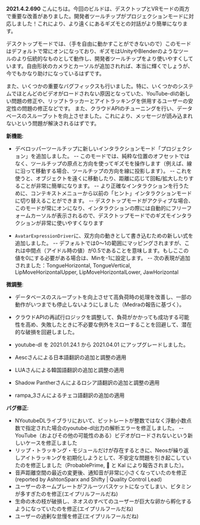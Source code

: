**2021.4.2.690**
こんにちは。今回のビルドは、デスクトップとVRモードの両方で重要な改善がありました。開発者ツールチップがプロジェクションモードに対応しました！これにより、より遠くにあるギズモとの対話がより簡単になります。

デスクトップモードでは、（手を自由に動かすことができないので）このモードはデフォルトで常にオンになっており、ギズモはUnityやBlenderのようなツールのより伝統的なものとして動作し、開発者ツールチップをより使いやすくしています。自由形状のカメラとカーソルが追加されれば、本当に輝くでしょうが、今でもかなり助けになっているはずです。

また、いくつかの重要なバグフィックスも行いました。特に、いくつかのシステムでほとんどのビデオがロードされない原因となっていた、YouTube-dlの新しい問題の修正や、リップトラッカーとアイトラッキングを併用するユーザーの安定性の問題の修正などです。
また、クラウドAPIのチューニングを行い、データベースのスループットを向上させました。これにより、メッセージが読み込まれないという問題が解決されるはずです。

**新機能**:
- デベロッパーツールチップに新しいインタラクションモード「プロジェクション」を追加しました。
-- このモードでは、純粋な位置のオフセットではなく、ツールチップの原点と方向を使ってギズモを操作します（例えば、線に沿って移動する場合、ツールチップの方向を線に投影します）。
-- これを使うと、オブジェクトを遠くに移動したり、距離に応じて回転/拡大したりすることが非常に簡単になります。
-- より正確なインタラクションを行うために、コンテキストメニューから以前の「ヒント」インタラクションモードに切り替えることができます。
-- デスクトップモードがアクティブな場合、このモードが常にオンになり、インタラクションの際には自動的にフリーフォームカーソルが表示されるので、デスクトップモードでのギズモインタラクションが非常に使いやすくなります

- `AvatarExpressionDriver`に、双方向の動きとして書き込むための新しい式を追加しました。
-- デフォルトでは0～1の範囲にマッピングされますが、これは中間点（アイドル時の値）が0.5であることを意味します。もしここの値を0にする必要がある場合は、Minを-1に設定します。
-- 次の表現が追加されました：TongueHorizontal, TongueVertical, LipMoveHorizontalUpper, LipMoveHorizontalLower, JawHorizontal

**微調整**:
- データベースのスループットを向上させて高負荷時の処理を改善し、一部の動作がいつまでも停止しないようにしました（Medraの報告に基づく）。
- クラウドAPIの再試行ロジックを調整して、負荷がかかっても成功する可能性を高め、失敗したときに不必要な例外をスローすることを回避して、潜在的な破損を回避しました。

- youtube-dl を 2021.01.24.1 から 2021.04.01 にアップグレードしました。

- Aescさんによる日本語翻訳の追加と調整の適用
- LUAさんによる韓国語翻訳の追加と調整の適用
- Shadow Pantherさんによるロシア語翻訳の追加と調整の適用
- rampa_3さんによるチェコ語翻訳の追加の適用

**バグ修正**:
- NYoutubeDLライブラリにおいて、ビットレートが整数ではなく浮動小数点数で指定された場合のyoutube-dl出力の解析エラーを修正しました。
-- YouTube（およびその他の可能性のある）ビデオがロードされないという新しいケースを修正しました
- リップ・トラッキング・モジュールだけが存在するときに、Neosが繰り返しアイトラッキングを初期化しようとして、不安定な問題を引き起こしていたのを修正しました（ProbablePrime, :cheese: と Kal により報告されました）。
- 音声距離空間の最近の変更後、通知音が非常に小さくなっていたのを修正(reported by AshtonSparx and Shifty | Quality Control Lead)
- ユーザーのネームプレートがフルーツバスケットになってしまい、ビタミンが多すぎたのを修正(エイプリルフールだね)
- 生命の木の枝が破損し、ネオスのすべてのユーザーが巨大な卵から孵化するようになっていたのを修正(エイプリルフールだね)
- ユーザーの過剰な怠慢を修正(エイプリルフールだね)